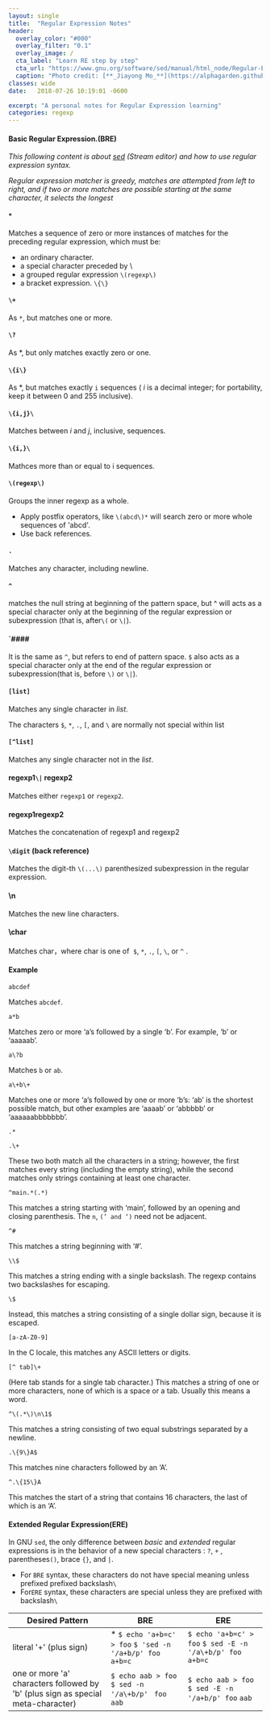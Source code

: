 ```yaml
---
layout: single
title:  "Regular Expression Notes"
header:
  overlay_color: "#000"
  overlay_filter: "0.1"
  overlay_image: /
  cta_label: "Learn RE step by step"
  cta_url: "https://www.gnu.org/software/sed/manual/html_node/Regular-Expressions.html"
  caption: "Photo credit: [**_Jiayong Mo_**](https://alphagarden.github.io)"
classes: wide
date:   2018-07-26 10:19:01 -0600

excerpt: "A personal notes for Regular Expression learning"
categories: regexp 
---
```


#### Basic Regular Expression.(BRE)

*This following content is about [sed][sed-url] (Stream editor) and how to use regular expression syntax.*

*Regular expression matcher is greedy, matches are attempted from left to right, and if two or more matches are possible starting at the same character,  it selects the longest*

#### `*`

Matches a sequence of zero or more instances of matches for the preceding regular expression, which must be:

* an ordinary character.
* a special character preceded by \ 
* a grouped regular expression `\(regexp\)`
* a bracket expression. `\{\}`

#### `\+`

As `*`, but matches one or more. 

#### `\?`

As *, but only matches exactly zero or one. 

#### `\{i\}`

As *, but matches exactly `i` sequences ( *i*  is a decimal integer; for portability, keep it between 0 and 255 inclusive).

#### `\{i,j}\`

Matches between *i* and *j*, inclusive, sequences.

#### `\{i,}\`

Mathces more than or equal to i sequences.

#### `\(regexp\)`

Groups the inner regexp as a whole.

* Apply postfix operators, like `\(abcd\)*` will search zero or more whole sequences of 'abcd'.
* Use back references.

#### `.`

Matches any character, including newline. 

#### `^`

matches the null string at beginning of the pattern space, but ^ will acts as a special character only at the beginning of the regular expression or subexpression (that is, after`\(` or `\|`).  

#### `####  #### 

It is the same as `^`, but refers to end of pattern space. `$` also acts as a special character only at the end of the regular expression or subexpression(that is, before `\)` or `\|`).

#### `[list]`

Matches any single character in *list*. 

The characters `$`, `*`, `.`, `[`, and `\` are normally not special within list 

#### `[^list]` 

Matches any single character not in the *list*.

#### regexp1`\|` regexp2

Matches either `regexp1` or `regexp2`.

#### regexp1regexp2

Matches the concatenation of regexp1 and regexp2

#### `\digit` (back reference)

 Matches the digit-th `\(...\)` parenthesized subexpression in the regular expression. 

#### \n

Matches the new line characters.

#### \char

Matches char，where char is one of  `$`, `*`, `.`, `[`, `\`, or `^` .

#### Example

`abcdef`

Matches `abcdef`. 

`a*b`

Matches zero or more ‘a’s followed by a single ‘b’. For example, ‘b’ or ‘aaaaab’. 

`a\?b`

Matches `b` or `ab`. 

`a\+b\+`

Matches one or more ‘a’s followed by one or more ‘b’s: ‘ab’ is the shortest possible match, but other examples are ‘aaaab’ or ‘abbbbb’ or ‘aaaaaabbbbbbb’. 

`.*`

`.\+`

These two both match all the characters in a string; however, the first matches every string (including the empty string), while the second matches only strings containing at least one character. 

`^main.*(.*)`

This matches a string starting with ‘main’, followed by an opening and closing parenthesis. The `n`, `(’ and ‘)` need not be adjacent. 

`^#`

This matches a string beginning with ‘#’. 

`\\$`

This matches a string ending with a single backslash. The regexp contains two backslashes for escaping. 

`\$`

Instead, this matches a string consisting of a single dollar sign, because it is escaped. 

`[a-zA-Z0-9]`

In the C locale, this matches any ASCII letters or digits. 

`[^ tab]\+`

(Here tab stands for a single tab character.) This matches a string of one or more characters, none of which is a space or a tab. Usually this means a word. 

`^\(.*\)\n\1$`

This matches a string consisting of two equal substrings separated by a newline. 

`.\{9\}A$`

This matches nine characters followed by an ‘A’. 

`^.\{15\}A`

This matches the start of a string that contains 16 characters, the last of which is an ‘A’.

#### Extended Regular Expression(ERE)

In GNU `sed`, the only difference between *basic* and *extended* regular expressions is in the behavior of a new  special characters : `?`, `+` , parentheses`()`, brace `{}`, and `|`.

* For `BRE` syntax, these characters do not have special meaning unless prefixed prefixed backslash`\`
* For`ERE` syntax, these characters are special unless they are prefixed with backslash`\`

|Desired Pattern|BRE|ERE|
|---|---|---|
|literal '+' (plus sign)|* `$ echo 'a+b=c' > foo` `$ 'sed -n '/a+b/p' foo` `a+b=c`|`$ echo 'a+b=c' > foo` ` $ sed -E -n '/a\+b/p' foo ` `a+b=c `|
|one or more 'a' characters followed by 'b' (plus sign as special meta-character)|`$ echo aab > foo` ` $ sed -n '/a\+b/p'` ` foo aab`|`$ echo aab > foo` ` $ sed -E -n '/a+b/p' foo`  `aab`|



[sed-url]:(https://www.gnu.org/software/sed/manual/sed.html)	"SED"